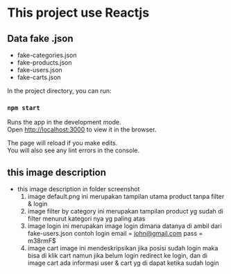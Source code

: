 # This project use Reactjs

## Data fake .json

- fake-categories.json
- fake-products.json
- fake-users.json
- fake-carts.json

In the project directory, you can run:

### `npm start`

Runs the app in the development mode.\
Open [http://localhost:3000](http://localhost:3000) to view it in the browser.

The page will reload if you make edits.\
You will also see any lint errors in the console.

## this image description

- this image description in folder screenshot
  1. image default.png ini merupakan tampilan utama product tanpa filter & login
  2. image filter by category ini merupakan tampilan product yg sudah di filter menurut kategori nya yg paling atas
  3. image login ini merupakan image login dimana datanya di ambil dari fake-users.json contoh login email = john@gmail.com pass = m38rmF$
  4. image cart image ini mendeskripsikan jika posisi sudah login maka bisa di klik cart namun jika belum login redirect ke login,
     dan di image cart ada informasi user & cart yg di dapat ketika sudah login
